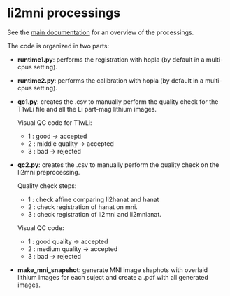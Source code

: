 # li2mni processings

See the [main documentation](https://github.com/rlink7/rlink_mri/blob/main/README.md) for an overview of the processings. 

The code is organized in two parts:

* **runtime1.py**: performs the registration with hopla (by default in a multi-cpus setting).
* **runtime2.py**: performs the calibration with hopla (by default in a multi-cpus setting).
* **qc1.py**: creates the .csv to manually perform the quality check for the T1wLi file and all the Li part-mag lithium images. 

  Visual QC code for T1wLi:
  - 1 : good -> accepted
  - 2 : middle quality -> accepted
  - 3 : bad -> rejected

* **qc2.py**: creates the .csv to manually perform the quality check on the li2mni preprocessing.

  Quality check steps:
  - 1 : check affine comparing li2hanat and hanat
  - 2 : check registration of hanat on mni.
  - 3 : check registration of li2mni and li2mnianat.

  Visual QC code:
  - 1 : good quality -> accepted
  - 2 : medium quality -> accepted
  - 3 : bad -> rejected

* **make_mni_snapshot**: generate MNI image shaphots with overlaid lithium
images for each suject and create a .pdf with all generated images.
